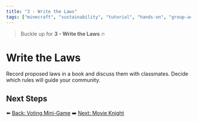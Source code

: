 ```yaml
---
title: "3 - Write the Laws"
tags: ["minecraft", "sustainability", "tutorial", "hands-on", "group-activity"]
---
```


> Buckle up for **3 - Write the Laws** 🔥
# Write the Laws

Record proposed laws in a book and discuss them with classmates. Decide which rules will guide your community.

## Next Steps

⬅️ [Back: Voting Mini-Game](/sustainability_lab/Day-5/01_voting)
➡️ [Next: Movie Knight](/sustainability_lab/Day-5/03_movie_knight)
